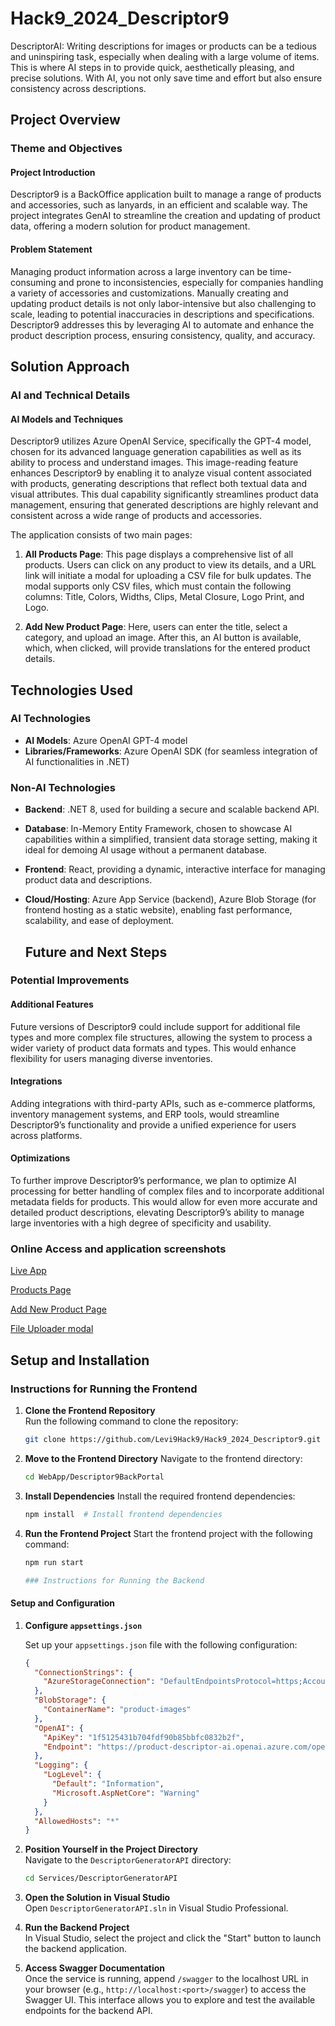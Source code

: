 # Hack9_2024_Descriptor9
DescriptorAI: Writing descriptions for images or products can be a tedious and uninspiring task, especially when dealing with a large volume of items. This is where AI steps in to provide quick, aesthetically pleasing, and precise solutions. With AI, you not only save time and effort but also ensure consistency across descriptions.

## Project Overview

### Theme and Objectives

#### Project Introduction
Descriptor9 is a BackOffice application built to manage a range of products and accessories, such as lanyards, in an efficient and scalable way. The project integrates GenAI to streamline the creation and updating of product data, offering a modern solution for product management.

#### Problem Statement
Managing product information across a large inventory can be time-consuming and prone to inconsistencies, especially for companies handling a variety of accessories and customizations. Manually creating and updating product details is not only labor-intensive but also challenging to scale, leading to potential inaccuracies in descriptions and specifications. Descriptor9 addresses this by leveraging AI to automate and enhance the product description process, ensuring consistency, quality, and accuracy.

## Solution Approach

### AI and Technical Details

#### AI Models and Techniques
Descriptor9 utilizes Azure OpenAI Service, specifically the GPT-4 model, chosen for its advanced language generation capabilities as well as its ability to process and understand images. This image-reading feature enhances Descriptor9 by enabling it to analyze visual content associated with products, generating descriptions that reflect both textual data and visual attributes. This dual capability significantly streamlines product data management, ensuring that generated descriptions are highly relevant and consistent across a wide range of products and accessories.

The application consists of two main pages:

1. **All Products Page**: This page displays a comprehensive list of all products. Users can click on any product to view its details, and a URL link will initiate a modal for uploading a CSV file for bulk updates. The modal supports only CSV files, which must contain the following columns: Title, Colors, Widths, Clips, Metal Closure, Logo Print, and Logo.

2. **Add New Product Page**: Here, users can enter the title, select a category, and upload an image. After this, an AI button is available, which, when clicked, will provide translations for the entered product details.

## Technologies Used

### AI Technologies
- **AI Models**: Azure OpenAI GPT-4 model
- **Libraries/Frameworks**: Azure OpenAI SDK (for seamless integration of AI functionalities in .NET)

### Non-AI Technologies
- **Backend**: .NET 8, used for building a secure and scalable backend API.
- **Database**: In-Memory Entity Framework, chosen to showcase AI capabilities within a simplified, transient data storage setting, making it ideal for demoing AI usage without a permanent database.
- **Frontend**: React, providing a dynamic, interactive interface for managing product data and descriptions.
- **Cloud/Hosting**: Azure App Service (backend), Azure Blob Storage (for frontend hosting as a static website), enabling fast performance, scalability, and ease of deployment.

  ## Future and Next Steps

### Potential Improvements

#### Additional Features
Future versions of Descriptor9 could include support for additional file types and more complex file structures, allowing the system to process a wider variety of product data formats and types. This would enhance flexibility for users managing diverse inventories.

#### Integrations
Adding integrations with third-party APIs, such as e-commerce platforms, inventory management systems, and ERP tools, would streamline Descriptor9’s functionality and provide a unified experience for users across platforms.

#### Optimizations
To further improve Descriptor9’s performance, we plan to optimize AI processing for better handling of complex files and to incorporate additional metadata fields for products. This would allow for even more accurate and detailed product descriptions, elevating Descriptor9’s ability to manage large inventories with a high degree of specificity and usability.

### Online Access and application screenshots 
[Live App](https://descriptoraiapp.z1.web.core.windows.net/)

[Products Page](https://i.ibb.co/KbNJrHw/Screen1.png)

[Add New Product Page](https://i.ibb.co/dBFxDw9/Screen2.png)

[File Uploader modal](https://i.ibb.co/jHZ58t7/Modal-File-Uploader.png)


## Setup and Installation

### Instructions for Running the Frontend

1. **Clone the Frontend Repository**  
   Run the following command to clone the repository:
   ```bash
   git clone https://github.com/Levi9Hack9/Hack9_2024_Descriptor9.git

2. **Move to the Frontend Directory**
   Navigate to the frontend directory:

   ```bash
   cd WebApp/Descriptor9BackPortal
3. **Install Dependencies**
   Install the required frontend dependencies:

   ```bash
   npm install  # Install frontend dependencies
4. **Run the Frontend Project**
   Start the frontend project with the following command:

   ```bash
   npm run start

   ### Instructions for Running the Backend

#### Setup and Configuration

1. **Configure `appsettings.json`**
   
   Set up your `appsettings.json` file with the following configuration:
   
   ```json
   {
     "ConnectionStrings": {
       "AzureStorageConnection": "DefaultEndpointsProtocol=https;AccountName=proddescriptorstorage;AccountKey=P3uFDHjIsApDjoEoPefRttoH4/9nDvazjTExxjOFUJ0M34rDPhPxO/sUKsrAw4AZik5m5lnv4rdw+AStacVahA==;EndpointSuffix=core.windows.net"
     },
     "BlobStorage": {
       "ContainerName": "product-images"
     },
     "OpenAI": {
       "ApiKey": "1f5125431b704fdf90b85bbfc0832b2f",
       "Endpoint": "https://product-descriptor-ai.openai.azure.com/openai/deployments/gpt-4o/chat/completions?api-version=2024-08-01-preview"
     },
     "Logging": {
       "LogLevel": {
         "Default": "Information",
         "Microsoft.AspNetCore": "Warning"
       }
     },
     "AllowedHosts": "*"
   }

2. **Position Yourself in the Project Directory**  
   Navigate to the `DescriptorGeneratorAPI` directory:
   ```bash
   cd Services/DescriptorGeneratorAPI
3. **Open the Solution in Visual Studio**  
   Open `DescriptorGeneratorAPI.sln` in Visual Studio Professional.

4. **Run the Backend Project**  
   In Visual Studio, select the project and click the "Start" button to launch the backend application.

5. **Access Swagger Documentation**  
   Once the service is running, append `/swagger` to the localhost URL in your browser (e.g., `http://localhost:<port>/swagger`) to access the Swagger UI. This interface allows you to explore and test the available endpoints for the backend API.

